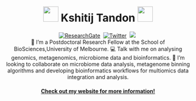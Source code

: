 <p>
<h1 align="center"> <a href = "https://tinyurl.com/dmj38yfc " ><img src= "https://user-images.githubusercontent.com/44502805/138891255-7361fc6b-00ca-4e79-8b98-34d701489cbd.gif" width="40" height="40" /></a><b> Kshitij Tandon </b><a href = "https://tinyurl.com/dmj38yfc " ><img src= "https://user-images.githubusercontent.com/44502805/138891255-7361fc6b-00ca-4e79-8b98-34d701489cbd.gif" width="40" height="40" /></a>
</h1>
</p>

<p align="center">
<a href="https://www.researchgate.net/profile/Kshitij-Tandon"><img src="https://img.shields.io/badge/ResearchGate-%230077B5.svg?&style=for-the-badge&logo=ResearchGate&logoColor=white" alt="ResearchGate" /></a>&nbsp;
<a href="https://twitter.com/kt_microbes"><img src="https://img.shields.io/twitter/follow/kt_microbes?style=for-the-badge&logo=twitter&logoColor=Blue" alt="Twitter" /></a>&nbsp;
<a href="https://orcid.org/0000-0003-3022-0808"><img src="https://img.shields.io/badge/-ORCID-ffffff?style=for-the-badge&logo=ORCID&logoColor=white alt="ORCID" /></a>&nbsp;
    <br />
👀 I’m a Postdoctoral Research Fellow at the School of BioSciences,University of Melbourne.
💻 Talk with me on analysing genomics, metagenomics, microbiome data and bioinformatics.
💞️ I’m looking to collaborate on microbiome data analysis, metagenome binning algorithms and developing bioinformatics workflows for multiomics data integration and analysis.
<br>
</h1>
<h4 align="center">
    <a href="https://kshitijtandon.github.io/">Check out my website for more information!</a> 
</h4>